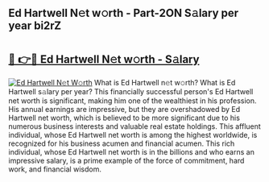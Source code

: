 ## Ed Hartwell N𝚎t w𝚘rth - Part-2ON S𝚊lary per year bi2rZ

# <h2><a href="http://gc37zw1.nevu.top/?p=Ed+Hartwell">🔗 👉🔴 Ed Hartwell N𝚎t w𝚘rth - S𝚊lary</a></h2>

[![Ed Hartwell N𝚎t W𝚘rth](https://i.imgur.com/Oavwk0R.jpeg)](http://gc37zw1.nevu.top/?p=Ed+Hartwell)
What is Ed Hartwell n𝚎t w𝚘rth? What is Ed Hartwell s𝚊lary per year?
This financially successful person's Ed Hartwell net worth is significant, making him one of the wealthiest in his profession. His annual earnings are impressive, but they are overshadowed by Ed Hartwell net worth, which is believed to be more significant due to his numerous business interests and valuable real estate holdings. This affluent individual, whose Ed Hartwell net worth is among the highest worldwide, is recognized for his business acumen and financial acumen. This rich individual, whose Ed Hartwell net worth is in the billions and who earns an impressive salary, is a prime example of the force of commitment, hard work, and financial wisdom.
